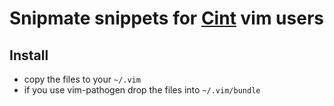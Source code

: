 # Snipmate snippets for [Cint](http://www.cint.com) vim users

## Install
* copy the files to your `~/.vim`
* if you use vim-pathogen drop the files into `~/.vim/bundle`
